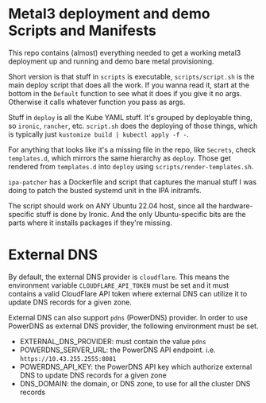 # Metal3 deployment and demo Scripts and Manifests

This repo contains (almost) everything needed to get a working metal3
deployment up and running and demo bare metal provisioning.

Short version is that stuff in `scripts` is executable, `scripts/script.sh` is the main deploy script that does all the work. If you wanna read it, start at the bottom in the `Default` function to see what it does if you give it no args. Otherwise it calls whatever function you pass as args.

Stuff in `deploy` is all the Kube YAML stuff. It's grouped by deployable thing, so `ironic`, `rancher`, etc. `script.sh` does the deploying of those things, which is typically just `kustomize build | kubectl apply -f -`.

For anything that looks like it's a missing file in the repo, like `Secrets`, check `templates.d`, which mirrors the same hierarchy as `deploy`. Those get rendered from `templates.d` into `deploy` using `scripts/render-templates.sh`.

`ipa-patcher` has a Dockerfile and script that captures the manual stuff I was doing to patch the busted systemd unit in the IPA initramfs.

The script should work on ANY Ubuntu 22.04 host, since all the hardware-specific stuff is done by Ironic. And the only Ubuntu-specific bits are the parts where it installs packages if they're missing.

# External DNS

By default, the external DNS provider is `cloudflare`. This means the environment variable `CLOUDFLARE_API_TOKEN` must be set and it must contains a valid CloudFlare API token where external DNS can utilize it to update DNS records for a given zone.

External DNS can also support `pdns` (PowerDNS) provider. In order to use PowerDNS as external DNS provider, the following environment must be set.

* EXTERNAL_DNS_PROVIDER: must contain the value `pdns`
* POWERDNS_SERVER_URL: the PowerDNS API endpoint. i.e. `https://10.43.255.2555:8081`
* POWERDNS_API_KEY: the PowerDNS API key which authorize external DNS to update DNS records for a given zone
* DNS_DOMAIN: the domain, or DNS zone, to use for all the cluster DNS records
